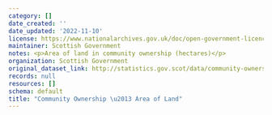 ```yaml
---
category: []
date_created: ''
date_updated: '2022-11-10'
license: https://www.nationalarchives.gov.uk/doc/open-government-licence/version/3/
maintainer: Scottish Government
notes: <p>Area of land in community ownership (hectares)</p>
organization: Scottish Government
original_dataset_link: http://statistics.gov.scot/data/community-ownership-area-of-land
records: null
resources: []
schema: default
title: "Community Ownership \u2013 Area of Land"
---
```

